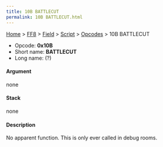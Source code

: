 ```yaml
---
title: 10B BATTLECUT
permalink: 10B BATTLECUT.html
---
```


[Home](../../../../Main%20Page.md) > [FF8](../../../../FF8.md) > [Field](../../../Field.md) > [Script](../../Script.md) > [Opcodes](../Opcodes.md) > 10B BATTLECUT

-   Opcode: **0x10B**
-   Short name: **BATTLECUT**
-   Long name: (?)

#### Argument

none

#### Stack

none

#### Description

No apparent function. This is only ever called in debug rooms.
